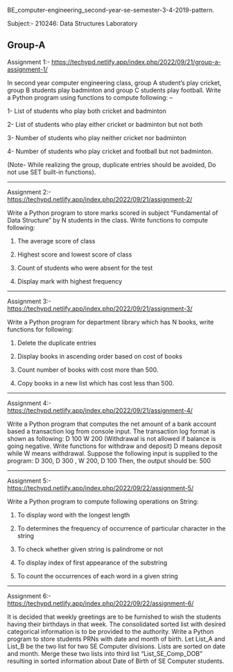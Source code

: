 BE_computer-engineering_second-year-se-semester-3-4-2019-pattern.

Subject:- 210246: Data Structures Laboratory

Group-A
-----------------------------------------------------------------------------------------------------------------------------------------------------------------------
Assignment 1:- https://techypd.netlify.app/index.php/2022/09/21/group-a-assignment-1/

In second year computer engineering class, group A student’s play cricket, group B students play badminton and group C students play football. Write a Python program using functions to compute following: –

1- List of students who play both cricket and badminton

2- List of students who play either cricket or badminton but not both

3- Number of students who play neither cricket nor badminton

4- Number of students who play cricket and football but not badminton.

(Note- While realizing the group, duplicate entries should be avoided, Do not use SET built-in functions).

-----------------------------------------------------------------------------------------------------------------------------------------------------------------------
Assignment 2:- https://techypd.netlify.app/index.php/2022/09/21/assignment-2/

Write a Python program to store marks scored in subject “Fundamental of Data Structure” by N students in the class. Write functions to compute following:

1. The average score of class

2. Highest score and lowest score of class

3. Count of students who were absent for the test

4. Display mark with highest frequency
-----------------------------------------------------------------------------------------------------------------------------------------------------------------------
Assignment 3:- https://techypd.netlify.app/index.php/2022/09/21/assignment-3/

Write a Python program for department library which has N books, write functions for following:

1. Delete the duplicate entries

2. Display books in ascending order based on cost of books

3. Count number of books with cost more than 500.

4. Copy books in a new list which has cost less than 500.
-----------------------------------------------------------------------------------------------------------------------------------------------------------------------
Assignment 4:- https://techypd.netlify.app/index.php/2022/09/21/assignment-4/

Write a Python program that computes the net amount of a bank account based a transaction log from console input. The transaction log format is shown as following: D 100 W 200 (Withdrawal is not allowed if balance is going negative. Write functions for withdraw and deposit) D means deposit while W means withdrawal. Suppose the following input is supplied to the program: D 300, D 300 , W 200, D 100 Then, the output should be: 500

-----------------------------------------------------------------------------------------------------------------------------------------------------------------------
Assignment 5:- https://techypd.netlify.app/index.php/2022/09/22/assignment-5/

Write a Python program to compute following operations on String:

1. To display word with the longest length

2. To determines the frequency of occurrence of particular character in the string

3. To check whether given string is palindrome or not

4. To display index of first appearance of the substring

5. To count the occurrences of each word in a given string
-----------------------------------------------------------------------------------------------------------------------------------------------------------------------
Assignment 6:- https://techypd.netlify.app/index.php/2022/09/22/assignment-6/

It is decided that weekly greetings are to be furnished to wish the students having their birthdays in that week. The consolidated sorted list with desired categorical information is to be provided to the authority. Write a Python program to store students PRNs with date and month of birth. Let List_A and List_B be the two list for two SE Computer divisions. Lists are sorted on date and month. Merge these two lists into third list “List_SE_Comp_DOB” resulting in sorted information about Date of Birth of SE Computer students.

